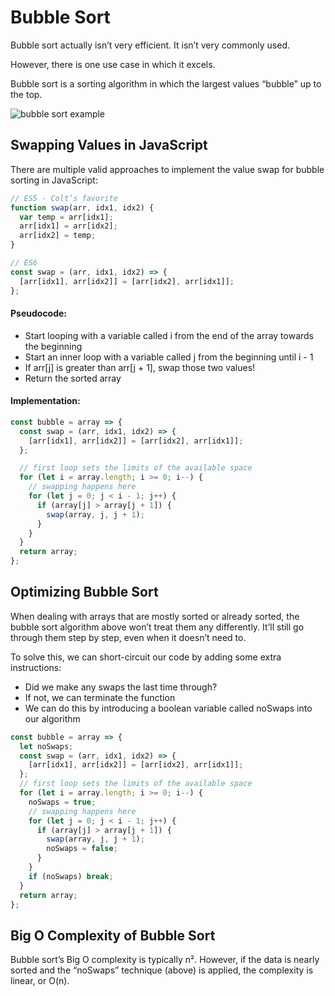 # Bubble Sort

Bubble sort actually isn’t very efficient. It isn’t very commonly used.

However, there is one use case in which it excels.

Bubble sort is a sorting algorithm in which the largest values “bubble” up to the top.

![bubble sort example](https://camo.githubusercontent.com/520469553d840a35ebff47a95ecd2bd9f9c2612b/68747470733a2f2f75706c6f61642e77696b696d656469612e6f72672f77696b6970656469612f636f6d6d6f6e732f302f30362f427562626c652d736f72742e676966)

## Swapping Values in JavaScript

There are multiple valid approaches to implement the value swap for bubble sorting in JavaScript:

```javascript
// ES5 - Colt’s favorite
function swap(arr, idx1, idx2) {
  var temp = arr[idx1];
  arr[idx1] = arr[idx2];
  arr[idx2] = temp;
}
```

```javascript
// ES6
const swap = (arr, idx1, idx2) => {
  [arr[idx1], arr[idx2]] = [arr[idx2], arr[idx1]];
};
```

#### Pseudocode:

- Start looping with a variable called i from the end of the array towards the beginning
- Start an inner loop with a variable called j from the beginning until i - 1
- If arr[j] is greater than arr[j + 1], swap those two values!
- Return the sorted array

#### Implementation:

```javascript
const bubble = array => {
  const swap = (arr, idx1, idx2) => {
    [arr[idx1], arr[idx2]] = [arr[idx2], arr[idx1]];
  };

  // first loop sets the limits of the available space
  for (let i = array.length; i >= 0; i--) {
    // swapping happens here
    for (let j = 0; j < i - 1; j++) {
      if (array[j] > array[j + 1]) {
        swap(array, j, j + 1);
      }
    }
  }
  return array;
};
```

## Optimizing Bubble Sort

When dealing with arrays that are mostly sorted or already sorted, the bubble sort algorithm above won’t treat them any differently. It’ll still go through them step by step, even when it doesn’t need to.

To solve this, we can short-circuit our code by adding some extra instructions:

- Did we make any swaps the last time through?
- If not, we can terminate the function
- We can do this by introducing a boolean variable called noSwaps into our algorithm

```javascript
const bubble = array => {
  let noSwaps;
  const swap = (arr, idx1, idx2) => {
    [arr[idx1], arr[idx2]] = [arr[idx2], arr[idx1]];
  };
  // first loop sets the limits of the available space
  for (let i = array.length; i >= 0; i--) {
    noSwaps = true;
    // swapping happens here
    for (let j = 0; j < i - 1; j++) {
      if (array[j] > array[j + 1]) {
        swap(array, j, j + 1);
        noSwaps = false;
      }
    }
    if (noSwaps) break;
  }
  return array;
};
```

## Big O Complexity of Bubble Sort

Bubble sort’s Big O complexity is typically n².
However, if the data is nearly sorted and the “noSwaps” technique (above) is applied, the complexity is linear, or O(n).
